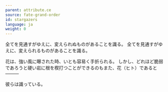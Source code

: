 ```yaml
---
parent: attribute.ce
source: fate-grand-order
id: stargazers
language: ja
weight: 0
---
```


全てを見通すがゆえに、変えられぬものがあることを識る。
全てを見通すがゆえに、変えられるものがあることを識る。

花は、強い風に曝された時、いとも容易く手折られる。
しかし、どれほど脆弱であろうと硬い岩に根を楔打つことができるのもまた、花（ヒト）であると―――

彼らは識っている。

